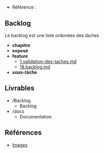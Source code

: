 #  

- Référence :   

 

## Backlog 

Le backlog est une liste ordonées des tâches 

- **chapitre** 
- **exposé** 
- **feature** 
  - [1.validation-des-taches.md](./Backlog/feature/1.validation-des-taches.md) 
  - [18.backlog.md](./Backlog/feature/18.backlog.md) 
- **sous-tâche** 
## Livrables 

 

- /Backlog 
  - Backlog 
- /docs 
  - Documentation 
## Références 

 

- [Images](https://docs.google.com/presentation/d/15cV0zoqaSm685Vzo-5psqUziEoH_-7yvNV_VfifKBa4/edit#slide=id.g2b67c13cdef_0_0) 

